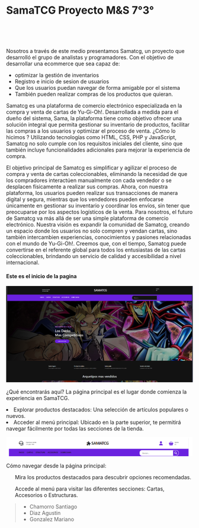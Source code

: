 <h1>SamaTCG Proyecto M&S 7°3°</h1>
<br>
<br>
<br>

Nosotros a través de este medio presentamos Samatcg, un proyecto que desarrolló el grupo de analistas y programadores. Con el objetivo de desarrollar una ecommerce que sea capaz de:
<ul>
<li>optimizar la gestión de inventarios </li>
<li>Registro e inicio de sesion de usuarios </li>
<li>Que los usuarios puedan navegar de forma amigable por el sistema</li>
<li>También pueden realizar compras de los productos que quieran.</li>
</ul>	

Samatcg es una plataforma de comercio electrónico especializada en la compra y venta de cartas de Yu-Gi-Oh!. Desarrollada a medida para el dueño del sistema, Sama, la plataforma tiene como objetivo ofrecer una solución integral que permita gestionar su inventario de productos, facilitar las compras a los usuarios y optimizar el proceso de venta. ¿Cómo lo hicimos ? Utilizando tecnologías como HTML, CSS, PHP y JavaScript, Samatcg no solo cumple con los requisitos iniciales del cliente, sino que también incluye funcionalidades adicionales para mejorar la experiencia de compra.


El objetivo principal de Samatcg es simplificar y agilizar el proceso de compra y venta de cartas coleccionables, eliminando la necesidad de que los compradores interactúen manualmente con cada vendedor o se desplacen físicamente a realizar sus compras. Ahora, con nuestra plataforma, los usuarios pueden realizar sus transacciones de manera digital y segura, mientras que los vendedores pueden enfocarse únicamente en gestionar su inventario y coordinar los envíos, sin tener que preocuparse por los aspectos logísticos de la venta.
Para nosotros, el futuro de Samatcg va más allá de ser una simple plataforma de comercio electrónico. Nuestra visión es expandir la comunidad de Samatcg, creando un espacio donde los usuarios no solo compren y vendan cartas, sino también intercambien experiencias, conocimientos y pasiones relacionadas con el mundo de Yu-Gi-Oh!. Creemos que, con el tiempo, Samatcg puede convertirse en el referente global para todos los entusiastas de las cartas coleccionables, brindando un servicio de calidad y accesibilidad a nivel internacional.

<h4>Este es el inicio de la pagina</h4>

![Logo de mi proyecto](img/_titulo.png)


¿Qué encontrarás aquí?
La página principal es el lugar donde comienza la experiencia en SamaTCG.
<li>Explorar productos destacados: Una selección de artículos populares o nuevos.</li>
<li>Acceder al menú principal: Ubicado en la parte superior, te permitirá navegar fácilmente por todas las secciones de la tienda.</li>

![Logo de mi proyecto](img/barra.png)

Cómo navegar desde la página principal:
<ul>Mira los productos destacados para descubrir opciones recomendadas.</ul>
<ul>Accede al menú para visitar las diferentes secciones: Cartas, Accesorios o Estructuras.</ul>

>    - Chamorro Santiago
>    - Diaz Agustin
>    - Gonzalez Mariano 

